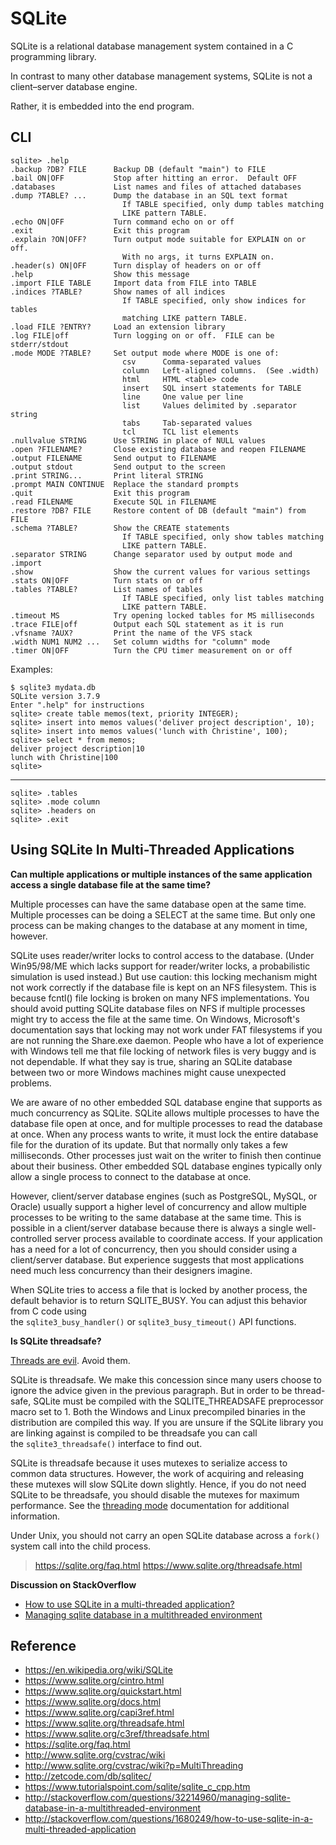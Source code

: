 # SQLite

SQLite is a relational database management system contained in a C programming library.

In contrast to many other database management systems, SQLite is not a client–server database engine.

Rather, it is embedded into the end program.

## CLI

```
sqlite> .help
.backup ?DB? FILE      Backup DB (default "main") to FILE
.bail ON|OFF           Stop after hitting an error.  Default OFF
.databases             List names and files of attached databases
.dump ?TABLE? ...      Dump the database in an SQL text format
                         If TABLE specified, only dump tables matching
                         LIKE pattern TABLE.
.echo ON|OFF           Turn command echo on or off
.exit                  Exit this program
.explain ?ON|OFF?      Turn output mode suitable for EXPLAIN on or off.
                         With no args, it turns EXPLAIN on.
.header(s) ON|OFF      Turn display of headers on or off
.help                  Show this message
.import FILE TABLE     Import data from FILE into TABLE
.indices ?TABLE?       Show names of all indices
                         If TABLE specified, only show indices for tables
                         matching LIKE pattern TABLE.
.load FILE ?ENTRY?     Load an extension library
.log FILE|off          Turn logging on or off.  FILE can be stderr/stdout
.mode MODE ?TABLE?     Set output mode where MODE is one of:
                         csv      Comma-separated values
                         column   Left-aligned columns.  (See .width)
                         html     HTML <table> code
                         insert   SQL insert statements for TABLE
                         line     One value per line
                         list     Values delimited by .separator string
                         tabs     Tab-separated values
                         tcl      TCL list elements
.nullvalue STRING      Use STRING in place of NULL values
.open ?FILENAME?       Close existing database and reopen FILENAME
.output FILENAME       Send output to FILENAME
.output stdout         Send output to the screen
.print STRING...       Print literal STRING
.prompt MAIN CONTINUE  Replace the standard prompts
.quit                  Exit this program
.read FILENAME         Execute SQL in FILENAME
.restore ?DB? FILE     Restore content of DB (default "main") from FILE
.schema ?TABLE?        Show the CREATE statements
                         If TABLE specified, only show tables matching
                         LIKE pattern TABLE.
.separator STRING      Change separator used by output mode and .import
.show                  Show the current values for various settings
.stats ON|OFF          Turn stats on or off
.tables ?TABLE?        List names of tables
                         If TABLE specified, only list tables matching
                         LIKE pattern TABLE.
.timeout MS            Try opening locked tables for MS milliseconds
.trace FILE|off        Output each SQL statement as it is run
.vfsname ?AUX?         Print the name of the VFS stack
.width NUM1 NUM2 ...   Set column widths for "column" mode
.timer ON|OFF          Turn the CPU timer measurement on or off
```

Examples:

```
$ sqlite3 mydata.db
SQLite version 3.7.9
Enter ".help" for instructions
sqlite> create table memos(text, priority INTEGER);
sqlite> insert into memos values('deliver project description', 10);
sqlite> insert into memos values('lunch with Christine', 100);
sqlite> select * from memos;
deliver project description|10
lunch with Christine|100
sqlite>
```

---

```
sqlite> .tables
sqlite> .mode column  
sqlite> .headers on
sqlite> .exit
```

## Using SQLite In Multi-Threaded Applications

**Can multiple applications or multiple instances of the same application access a single database file at the same time?**

Multiple processes can have the same database open at the same time. Multiple processes can be doing a SELECT at the same time. But only one process can be making changes to the database at any moment in time, however.

SQLite uses reader/writer locks to control access to the database. (Under Win95/98/ME which lacks support for reader/writer locks, a probabilistic simulation is used instead.) But use caution: this locking mechanism might not work correctly if the database file is kept on an NFS filesystem. This is because fcntl() file locking is broken on many NFS implementations. You should avoid putting SQLite database files on NFS if multiple processes might try to access the file at the same time. On Windows, Microsoft's documentation says that locking may not work under FAT filesystems if you are not running the Share.exe daemon. People who have a lot of experience with Windows tell me that file locking of network files is very buggy and is not dependable. If what they say is true, sharing an SQLite database between two or more Windows machines might cause unexpected problems.

We are aware of no other embedded SQL database engine that supports as much concurrency as SQLite. SQLite allows multiple processes to have the database file open at once, and for multiple processes to read the database at once. When any process wants to write, it must lock the entire database file for the duration of its update. But that normally only takes a few milliseconds. Other processes just wait on the writer to finish then continue about their business. Other embedded SQL database engines typically only allow a single process to connect to the database at once.

However, client/server database engines (such as PostgreSQL, MySQL, or Oracle) usually support a higher level of concurrency and allow multiple processes to be writing to the same database at the same time. This is possible in a client/server database because there is always a single well-controlled server process available to coordinate access. If your application has a need for a lot of concurrency, then you should consider using a client/server database. But experience suggests that most applications need much less concurrency than their designers imagine.

When SQLite tries to access a file that is locked by another process, the default behavior is to return SQLITE_BUSY. You can adjust this behavior from C code using the `sqlite3_busy_handler()` or `sqlite3_busy_timeout()` API functions.

**Is SQLite threadsafe?**

[Threads are evil](http://www.eecs.berkeley.edu/Pubs/TechRpts/2006/EECS-2006-1.pdf). Avoid them.

SQLite is threadsafe. We make this concession since many users choose to ignore the advice given in the previous paragraph. But in order to be thread-safe, SQLite must be compiled with the SQLITE_THREADSAFE preprocessor macro set to 1. Both the Windows and Linux precompiled binaries in the distribution are compiled this way. If you are unsure if the SQLite library you are linking against is compiled to be threadsafe you can call the `sqlite3_threadsafe()` interface to find out.

SQLite is threadsafe because it uses mutexes to serialize access to common data structures. However, the work of acquiring and releasing these mutexes will slow SQLite down slightly. Hence, if you do not need SQLite to be threadsafe, you should disable the mutexes for maximum performance. See the [threading mode](https://sqlite.org/threadsafe.html) documentation for additional information.

Under Unix, you should not carry an open SQLite database across a `fork()` system call into the child process.

> https://sqlite.org/faq.html
> https://www.sqlite.org/threadsafe.html

**Discussion on StackOverflow**

- [How to use SQLite in a multi-threaded application?](http://stackoverflow.com/questions/1680249/how-to-use-sqlite-in-a-multi-threaded-application)
- [Managing sqlite database in a multithreaded environment](http://stackoverflow.com/questions/32214960/managing-sqlite-database-in-a-multithreaded-environment)

## Reference

- https://en.wikipedia.org/wiki/SQLite
- https://www.sqlite.org/cintro.html
- https://www.sqlite.org/quickstart.html
- https://www.sqlite.org/docs.html
- https://www.sqlite.org/capi3ref.html
- https://www.sqlite.org/threadsafe.html
- https://www.sqlite.org/c3ref/threadsafe.html
- https://sqlite.org/faq.html
- http://www.sqlite.org/cvstrac/wiki
- http://www.sqlite.org/cvstrac/wiki?p=MultiThreading
- http://zetcode.com/db/sqlitec/
- https://www.tutorialspoint.com/sqlite/sqlite_c_cpp.htm
- http://stackoverflow.com/questions/32214960/managing-sqlite-database-in-a-multithreaded-environment
- http://stackoverflow.com/questions/1680249/how-to-use-sqlite-in-a-multi-threaded-application

